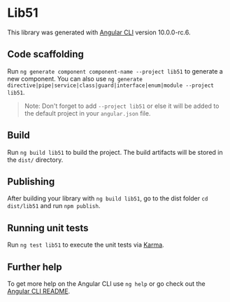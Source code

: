 # Lib51

This library was generated with [Angular CLI](https://github.com/angular/angular-cli) version 10.0.0-rc.6.

## Code scaffolding

Run `ng generate component component-name --project lib51` to generate a new component. You can also use `ng generate directive|pipe|service|class|guard|interface|enum|module --project lib51`.
> Note: Don't forget to add `--project lib51` or else it will be added to the default project in your `angular.json` file. 

## Build

Run `ng build lib51` to build the project. The build artifacts will be stored in the `dist/` directory.

## Publishing

After building your library with `ng build lib51`, go to the dist folder `cd dist/lib51` and run `npm publish`.

## Running unit tests

Run `ng test lib51` to execute the unit tests via [Karma](https://karma-runner.github.io).

## Further help

To get more help on the Angular CLI use `ng help` or go check out the [Angular CLI README](https://github.com/angular/angular-cli/blob/master/README.md).

